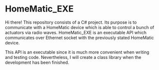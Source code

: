 # HomeMatic_EXE
Hi there! This repository consists of a C# project. Its purpose is to communicate with a HomeMatic device which is able to control a bunch of actuators via radio waves. HomeMatic_EXE is an executable API which communicates over Ethernet socket with the previously stated HomeMatic device.

This API is an executable since it is much more convenient when writing and testing code. Nevertheless, I will create a class library when the development has been finished.
